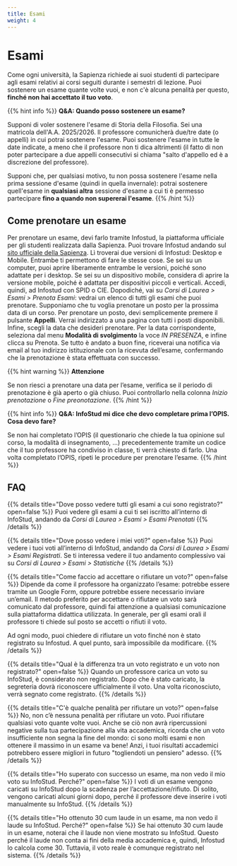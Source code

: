 ```yaml
---
title: Esami
weight: 4
---
```


# Esami

Come ogni università, la Sapienza richiede ai suoi studenti di partecipare agli esami relativi ai corsi seguiti durante i semestri di lezione.
Puoi sostenere un esame quante volte vuoi, e non c'è alcuna penalità per questo, **finché non hai accettato il tuo voto**.

{{% hint info %}}
<i class="fa-solid fa-circle-info" style="color: #74C0FC;"></i> **Q&A: Quando posso sostenere un esame?**

Supponi di voler sostenere l'esame di Storia della Filosofia. Sei una matricola dell'A.A. 2025/2026. Il professore comunicherà due/tre date (o appelli) in cui potrai sostenere l'esame. Puoi sostenere l'esame in tutte le date indicate, a meno che il professore non ti dica altrimenti (il fatto di non poter partecipare a due appelli consecutivi si chiama "salto d'appello ed è a discrezione del professore).

Supponi che, per qualsiasi motivo, tu non possa sostenere l'esame nella prima sessione d'esame (quindi in quella invernale): potrai sostenere quell'esame in **qualsiasi altra** sessione d'esame a cui ti è permesso partecipare **fino a quando non supererai l'esame**.
{{% /hint %}}


## Come prenotare un esame

Per prenotare un esame, devi farlo tramite Infostud, la piattaforma ufficiale per gli studenti realizzata dalla Sapienza. Puoi trovare Infostud andando sul [sito ufficiale della Sapienza](https://www.uniroma1.it/it/pagina-strutturale/studenti). Lì troverai due versioni di Infostud: Desktop e Mobile. Entrambe ti permettono di fare le stesse cose. Se sei su un computer, puoi aprire liberamente entrambe le versioni, poiché sono adattate per i desktop. Se sei su un dispositivo mobile, considera di aprire la versione mobile, poiché è adattata per dispositivi piccoli e verticali. Accedi, quindi, ad Infostud con SPID o CIE. Dopodiché, vai su _Corsi di Laurea > Esami > Prenota Esami_: vedrai un elenco di tutti gli esami che puoi prenotare. Supponiamo che tu voglia prenotare un posto per la prossima data di un corso. Per prenotare un posto, devi semplicemente premere il pulsante **Appelli**. Verrai indirizzato a una pagina con tutti i posti disponibili. Infine, scegli la data che desideri prenotare. Per la data corrispondente, seleziona dal menu **Modalità di svolgimento** la voce _IN PRESENZA_, e infine clicca su Prenota. Se tutto è andato a buon fine, riceverai una notifica via email al tuo indirizzo istituzionale con la ricevuta dell’esame, confermando che la prenotazione è stata effettuata con successo.

{{% hint warning %}}
<i class="fa-solid fa-triangle-exclamation" style="color: #FFD43B;"></i> **Attenzione**

Se non riesci a prenotare una data per l’esame, verifica se il periodo di prenotazione è già aperto o già chiuso. Puoi controllarlo nella colonna _Inizio prenotazione_ o _Fine preonotazione_.
{{% /hint %}}

{{% hint info %}}
<i class="fa-solid fa-circle-info" style="color: #74C0FC;"></i> **Q&A: InfoStud mi dice che devo completare prima l’OPIS. Cosa devo fare?**

Se non hai completato l’OPIS (il questionario che chiede la tua opinione sul corso, la modalità di insegnamento, ...) precedentemente tramite un codice che il tuo professore ha condiviso in classe, ti verrà chiesto di farlo. Una volta completato l’OPIS, ripeti le procedure per prenotare l’esame.
{{% /hint %}}

## FAQ

{{% details title="Dove posso vedere tutti gli esami a cui sono registrato?" open=false %}}
Puoi vedere gli esami a cui ti sei iscritto all’interno di InfoStud, andando da _Corsi di Laurea > Esami > Esami Prenotati_
{{% /details %}}

{{% details title="Dove posso vedere i miei voti?" open=false %}}
Puoi vedere i tuoi voti all’interno di InfoStud, andando da _Corsi di Laurea > Esami > Esami Registrati_. Se ti interessa vedere il tuo andamento complessivo vai su _Corsi di Laurea > Esami > Statistiche_
{{% /details %}}

{{% details title="Come faccio ad accettare o rifiutare un voto?" open=false %}}
Dipende da come il professore ha organizzato l’esame: potrebbe essere tramite un Google Form, oppure potrebbe essere necessario inviare un’email. Il metodo preferito per accettare o rifiutare un voto sarà comunicato dal professore, quindi fai attenzione a qualsiasi comunicazione sulla piattaforma didattica utilizzata. In generale, per gli esami orali il professore ti chiede sul posto se accetti o rifiuti il voto.

Ad ogni modo, puoi chiedere di rifiutare un voto finché non è stato registrato su Infostud. A quel punto, sarà impossibile da modificare.
{{% /details %}}

{{% details title="Qual è la differenza tra un voto registrato e un voto non registrato?" open=false %}}
Quando un professore carica un voto su InfoStud, è considerato non registrato. Dopo che è stato caricato, la segreteria dovrà riconoscere ufficialmente il voto. Una volta riconosciuto, verrà segnato come registrato.
{{% /details %}}

{{% details title="C'è qualche penalità per rifiutare un voto?" open=false %}}
No, non c’è nessuna penalità per rifiutare un voto. Puoi rifiutare qualsiasi voto quante volte vuoi. Anche se ciò non avrà ripercussioni negative sulla tua partecipazione alla vita accademica, ricorda che un voto insufficiente non segna la fine del mondo: ci sono molti esami e non ottenere il massimo in un esame va bene! Anzi, i tuoi risultati accademici potrebbero essere migliori in futuro "togliendoti un pensiero" adesso.
{{% /details %}}

{{% details title="Ho superato con successo un esame, ma non vedo il mio voto su InfoStud. Perché?" open=false %}}
I voti di un esame vengono caricati su InfoStud dopo la scadenza per l’accettazione/rifiuto. Di solito, vengono caricati alcuni giorni dopo, perché il professore deve inserire i voti manualmente su InfoStud.
{{% /details %}}

{{% details title="Ho ottenuto 30 cum laude in un esame, ma non vedo il laude su InfoStud. Perché?" open=false %}}
Se hai ottenuto 30 cum laude in un esame, noterai che il laude non viene mostrato su InfoStud. Questo perché il laude non conta ai fini della media accademica e, quindi, Infostud lo calcola come 30. Tuttavia, il voto reale è comunque registrato nel sistema.
{{% /details %}}